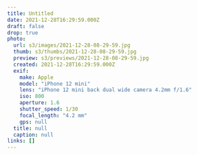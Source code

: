 ```yaml
---
title: Untitled
date: 2021-12-28T16:29:59.000Z
draft: false
drop: true
photo:
  url: s3/images/2021-12-28-08-29-59.jpg
  thumb: s3/thumbs/2021-12-28-08-29-59.jpg
  preview: s3/previews/2021-12-28-08-29-59.jpg
  created: 2021-12-28T16:29:59.000Z
  exif:
    make: Apple
    model: "iPhone 12 mini"
    lens: "iPhone 12 mini back dual wide camera 4.2mm f/1.6"
    iso: 800
    aperture: 1.6
    shutter_speed: 1/30
    focal_length: "4.2 mm"
    gps: null
  title: null
  caption: null
links: []
---
```

